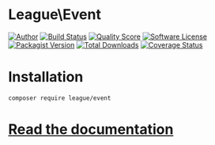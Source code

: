 # League\Event

[![Author](http://img.shields.io/badge/author-@frankdejonge-blue.svg?style=flat-square)](https://twitter.com/frankdejonge)
[![Build Status](https://img.shields.io/travis/thephpleague/event/master.svg?style=flat-square)](https://travis-ci.org/thephpleague/event)
[![Quality Score](https://img.shields.io/scrutinizer/g/thephpleague/event.svg?style=flat-square)](https://scrutinizer-ci.com/g/thephpleague/event)
[![Software License](https://img.shields.io/badge/license-MIT-brightgreen.svg?style=flat-square)](LICENSE)
[![Packagist Version](https://img.shields.io/packagist/v/league/event.svg?style=flat-square)](https://packagist.org/packages/league/event)
[![Total Downloads](https://img.shields.io/packagist/dt/league/event.svg?style=flat-square)](https://packagist.org/packages/league/event)
[![Coverage Status](https://img.shields.io/scrutinizer/coverage/g/thephpleague/event.svg?style=flat-square)](https://scrutinizer-ci.com/g/thephpleague/event/code-structure)

# Installation

```
composer require league/event
```

# [Read the documentation](http://event.thephpleague.com)
